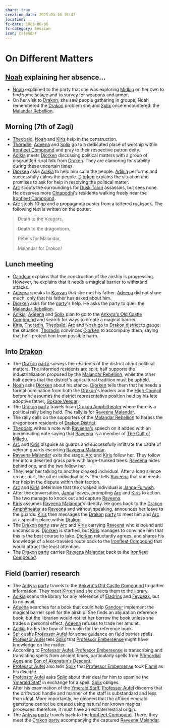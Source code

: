 ```yaml
---
share: true
creation_date: 2025-03-16 16:47
location: 
fc-date: 1083-06-06
fc-category: Session
icon: calendar
---
```

# On Different Matters
## [Noah](../PCs/Noah%20Skie.md) explaining her absence...
- [Noah](../PCs/Noah%20Skie.md) explained to the party that she was exploring [Midkip](../Locations/Settlements/Midkip.md) on her own to find some solace and to survey for weapons and armor.
- On her visit to [Drakon](../Locations/Areas/Drakon%20District.md), she saw people gathering in groups; Noah remembered the [Drakon](../Locations/Areas/Drakon%20District.md) problem she and [Splix](../PCs/Spraugh%20'Splix'%20Calix.md) once encountered: the [Malandar Rebellion](../../Malandar%20Rebellion.md).
## Morning (7th of Zagi)
- [Theobald](../PCs/Theobald%20Clayhollow.md), [Noah](../PCs/Noah%20Skie.md) and [Kiris](../PCs/Kiris%20Acquermann.md) help in the construction.
- [Thoradin](../PCs/Thoradin%20Goodman.md), [Adeena](../PCs/Adeena%20Oberon.md) and [Splix](../PCs/Spraugh%20'Splix'%20Calix.md) go to a dedicated place of worship within [Ironfleet Compound](../Locations/Buildings/Ironfleet%20Compound.md) and pray to their respective patron deity.
- [Adikia](../PCs/Adikia%20Unalome.md) meets [Djorken](../../Djorken%20Veegar.md) discussing political matters with a group of disgruntled rural folk from [Drakon](../Locations/Areas/Drakon%20District.md). They are clamoring for stability during these uncertain times. 
- [Djorken](../../Djorken%20Veegar.md) asks [Adikia](../PCs/Adikia%20Unalome.md) to help him calm the people. [Adikia](../PCs/Adikia%20Unalome.md) performs and successfully calms the people. [Djorken](../../Djorken%20Veegar.md) explains the situation and promises to ask for help in resolving the political matter.
- [Arc](../PCs/Arc.md) scouts the surroundings for [Dusk Talon](../Factions/Dusk%20Talons.md) assassins, but sees none. He observes more [Chtapodhi](../Locations/Areas/Chtapodhi%20District.md)'s residents walking freely near the [Ironfleet Compound](../Locations/Buildings/Ironfleet%20Compound.md).
- [Arc](../PCs/Arc.md) steals 10 gp and a propaganda poster from a tattered rucksack. The following text is written on the poster:
> Death to the Veegars,
>  
> Death to the dragonborn,
> 
> Rebels for Malandar,
> 
> Malandar for Drakon!
## Lunch meeting
- [Gandour](../../Gandour%20Ironfleet.md) explains that the construction of the airship is progressing. However, he explains that it needs a magical barrier to withstand attacks.
- [Adeena](../PCs/Adeena%20Oberon.md) speaks to [Kayvan](../../Kayvan%20Acquermann.md) that she met his father. [Adeena](../PCs/Adeena%20Oberon.md) did not share much, only that his father has asked about him.
- [Djorken](../../Djorken%20Veegar.md) asks for the [party](../Factions/Seven%20Up....md)'s help. He asks the party to quell the [Malandar Rebellion](../../Malandar%20Rebellion.md).
- [Adikia](../PCs/Adikia%20Unalome.md), [Adeena](../PCs/Adeena%20Oberon.md) and [Splix](../PCs/Spraugh%20'Splix'%20Calix.md) plan to go to the [Ankyra's Old Castle Compound](../Locations/Buildings/Ankyra's%20Old%20Castle%20Compound.md) and search for ways to create a magical barrier.
- [Kiris](../PCs/Kiris%20Acquermann.md), [Thoradin](../PCs/Thoradin%20Goodman.md), [Theobald](../PCs/Theobald%20Clayhollow.md), [Arc](../PCs/Arc.md) and [Noah](../PCs/Noah%20Skie.md) go to [Drakon district](../Locations/Areas/Drakon%20District.md) to gauge the situation. [Thoradin](../PCs/Thoradin%20Goodman.md) convinces [Djorken](../../Djorken%20Veegar.md) to accompany them, saying that he'll protect him from possible harm.
## Into [Drakon](../Locations/Areas/Drakon%20District.md)
- The [Drakon](../Locations/Areas/Drakon%20District.md) [party](../Factions/Seven%20Up....md) surveys the residents of the district about political matters. The informed residents are split; half supports the industrialization proposed by the [Malandar Rebellion](../../Malandar%20Rebellion.md), while the other half deems that the district's agricultural tradition must be upheld.
- [Noah](../PCs/Noah%20Skie.md) asks [Djorken](../../Djorken%20Veegar.md) about his stance. [Djorken](../../Djorken%20Veegar.md) tells them that he needs a formal nomination from both the [Drakon](../Locations/Areas/Drakon%20District.md)'s leaders and the [High Council](../Factions/The%20High%20Council%20of%20Midkip.md) before he assumes the district representative position held by his late adoptive father, [Gokare Veegar](../../Gokare%20Veegar.md).
- The [Drakon](../Locations/Areas/Drakon%20District.md) [party](../Factions/Seven%20Up....md) travels to an [Drakon Amphitheater](../Locations/Buildings/Drakon's%20Open%20Amphitheater.md) where there is a political rally being held. The rally is for [Raveena Malandar](../NPCs/Raveena%20Malandar.md).
- The rally calls on the supporters of the [Malandar Rebellion](../../Malandar%20Rebellion.md) to harass the dragonborn residents of [Drakon District](../Locations/Areas/Drakon%20District.md).
- [Theobald](../PCs/Theobald%20Clayhollow.md) writes a note with [Raveena's](../NPCs/Raveena%20Malandar.md) speech on it added with an incriminating note saying that [Raveena](../NPCs/Raveena%20Malandar.md) is a member of [The Cult of Miledu](../../The%20Cult%20of%20Miledu.md).
- [Arc](../PCs/Arc.md) and [Kiris](../PCs/Kiris%20Acquermann.md) disguise as guards and successfully infiltrate the cadre of veteran guards escorting [Raveena Malandar](../NPCs/Raveena%20Malandar.md).
- [Raveena Malandar](../NPCs/Raveena%20Malandar.md) exits the stage. [Arc](../PCs/Arc.md) and [Kiris](../PCs/Kiris%20Acquermann.md) follow her. They follow her into a deserted grass park with large-trunked trees. [Raveena](../NPCs/Raveena%20Malandar.md) hides behind one, and the two follow her.
- They hear her talking to another cloaked individual. After a long silence on her part, the other individual talks. She tells [Raveena](../NPCs/Raveena%20Malandar.md) that she needs her help in the dispute within their faction.
- [Arc](../PCs/Arc.md) and [Kiris](../PCs/Kiris%20Acquermann.md) determine that the cloaked individual is [Janna Furwish](../../Janna%20Furwish.md).
- After the conversation, [Janna](../../Janna%20Furwish.md) leaves, prompting [Arc](../PCs/Arc.md) and [Kiris](../PCs/Kiris%20Acquermann.md) to action.  The two manage to knock out and capture [Raveena](../NPCs/Raveena%20Malandar.md).
- [Kiris](../PCs/Kiris%20Acquermann.md) assumes [Raveena Malandar](../NPCs/Raveena%20Malandar.md)'s identity. He goes back to the [Drakon Amphitheater](../Locations/Buildings/Drakon's%20Open%20Amphitheater.md) as [Raveena](../NPCs/Raveena%20Malandar.md) and without speaking, announces her leave to the guards. [Kiris](../PCs/Kiris%20Acquermann.md) then messages the [Drakon](../Locations/Areas/Drakon%20District.md) [party](../Factions/Seven%20Up....md) to meet him and [Arc](../PCs/Arc.md) at a specific place within [Drakon](../Locations/Areas/Drakon%20District.md).
- The [Drakon](../Locations/Areas/Drakon%20District.md) [party](../Factions/Seven%20Up....md) saw [Arc](../PCs/Arc.md) and [Kiris](../PCs/Kiris%20Acquermann.md) carrying [Raveena](../NPCs/Raveena%20Malandar.md) who is bound and unconscious. [Djorken](../../Djorken%20Veegar.md) is startled, but [Kiris](../PCs/Kiris%20Acquermann.md) manages to convince him that this is the best course to take. [Djorken](../../Djorken%20Veegar.md) reluctantly agrees, and shares his knowledge of a less-traveled route back to the [Ironfleet Compound](../Locations/Buildings/Ironfleet%20Compound.md) that would attract the least attention.
- The [Drakon](../Locations/Areas/Drakon%20District.md) [party](../Factions/Seven%20Up....md) carries [Raveena Malandar](../NPCs/Raveena%20Malandar.md) back to the [Ironfleet Compound](../Locations/Buildings/Ironfleet%20Compound.md).
## Field (barrier) research
- The [Ankyra](../Locations/Areas/Ankyra%20District.md) [party](../Factions/Seven%20Up....md) travels to the [Ankyra's Old Castle Compound](../Locations/Buildings/Ankyra's%20Old%20Castle%20Compound.md) to gather information. They meet [Kirren](../NPCs/Kirren%20Acquermann.md) and she directs them to the library.
- [Adikia](../PCs/Adikia%20Unalome.md) scans the library for any reference of [Eladrins](../Factions/The%20Eladrin.md) and [Feypeak](../Locations/Areas/Feypeak.md), but to no avail.
- [Adeena](../PCs/Adeena%20Oberon.md) searches for a book that could help [Gandour](../../Gandour%20Ironfleet.md) implement the magical barrier spell for the airship. She finds an abjuration reference book, but the librarian would not let her borrow the book unless she trades a personal effect. [Adeena](../PCs/Adeena%20Oberon.md) refuses to trade her amulet.
- [Adikia](../PCs/Adikia%20Unalome.md) trades the bow of her violin for the reference book.
- [Splix](../PCs/Spraugh%20'Splix'%20Calix.md) asks [Professor Aufel](../../Aufel%20Fernquill.md) for some guidance on field barrier spells. [Professor Aufel](../../Aufel%20Fernquill.md) tells [Splix](../PCs/Spraugh%20'Splix'%20Calix.md) that [Professor Embersense](../NPCs/Dorfir%20Embersense.md) might have knowledge on the matter.
- According to [Professor Aufel](../../Aufel%20Fernquill.md), [Professor Embersense](../NPCs/Dorfir%20Embersense.md) is transcribing and translating spells from ancient times, particularly spells from [Primordial Ages](../Lore/Eons%20and%20Ages/Primordial%20Ages.md) and [Eon of Akenatun's Descent](../Lore/Eons%20and%20Ages/Eon%20of%20Akenatun's%20Descent.md).
- [Professor Aufel](../../Aufel%20Fernquill.md) also tells [Splix](../PCs/Spraugh%20'Splix'%20Calix.md) that [Professor Embersense](../NPCs/Dorfir%20Embersense.md) took [Fiamil](../NPCs/Fiamil%20Underwood.md) as his disciple.
- [Professor Aufel](../../Aufel%20Fernquill.md) asks [Splix](../PCs/Spraugh%20'Splix'%20Calix.md) about their deal for him to examine the [Ymerald Staff](../Items/Mythic%20Items/Ymerald%20Staff.md) in exchange for a spell. [Splix](../PCs/Spraugh%20'Splix'%20Calix.md) obliges.
- After his examination of the [Ymerald Staff](../Items/Mythic%20Items/Ymerald%20Staff.md), [Professor Aufel](../../Aufel%20Fernquill.md) discerns that the driftwood handle and manner of the staff is substandard and less than ideal. More importantly, he gleaned that the affixed emerald gemstone cannot be created using natural nor known magical processes: therefore, it must have an extraterrestrial origin.
- The [Ankyra](../Locations/Areas/Ankyra%20District.md) [party](../Factions/Seven%20Up....md) travels back to the [Ironfleet Compound](../Locations/Buildings/Ironfleet%20Compound.md). There, they meet the [Drakon](../Locations/Areas/Drakon%20District.md) [party](../Factions/Seven%20Up....md) accompanying the captured [Raveena Malandar](../NPCs/Raveena%20Malandar.md).